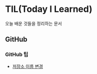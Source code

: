 # TIL(Today I Learned)
오늘 배운 것들을 정리하는 문서

## GitHub
### GitHub 팁 
+ [저장소 이름 변경](https://github.com/Vedellan/TIL/blob/master/Git.md)
